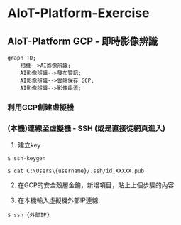 # AIoT-Platform-Exercise
## AIoT-Platform GCP - 即時影像辨識 

```mermaid
graph TD;
    相機-->AI影像辨識;
    AI影像辨識-->發布警訊;
    AI影像辨識-->雲端保存 GCP;
    AI影像辨識-->影像串流;
```

### 利用GCP創建虛擬機
### (本機)連線至虛擬機 - SSH  (或是直接從網頁進入)

1. 建立key

`$ ssh-keygen` 

`$ cat C:\Users\{username}/.ssh/id_XXXXX.pub`

2. 在GCP的安全殼層金鑰，新增項目，貼上上個步驟的內容
   
3. 在本機輸入虛擬機外部IP連線

`$ ssh {外部IP}`
   




